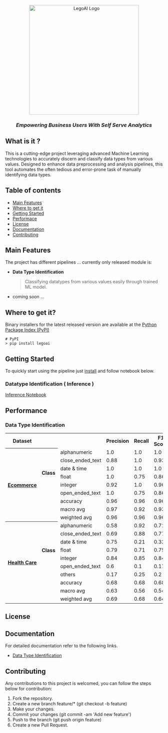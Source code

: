 <p align="center">
  <a href="https://github.com/legoai-opensource/legoai">
      <img src="https://github.com/narotsitkarki/DI_OPENSOURCE/blob/master/documentation/gray%20LEG0AI%20Cymk%20color%20JPG.jpg" alt="LegoAI Logo" width=350>
  </a>

  <h3 align="center"><i>Empowering Business Users With Self Serve Analytics</i></h3> 

## What is it ?
This is a cutting-edge project leveraging advanced Machine Learning technologies to accurately discern and classify data types from various values. Designed to enhance data preprocessing and analysis pipelines, this tool automates the often tedious and error-prone task of manually identifying data types.

## Table of contents
- [Main Features](#main-features)
- [Where to get it](#where-to-get-it)
- [Getting Started](#getting-started)
- [Performace](#performace)
- [License](#license)
- [Documentation](#documentation)
- [Contributing](#contributing)
## Main Features
The project has different pipelines ... currently only released module is:
- **Data Type Identification**
    > Classifying datatypes from various values easily through trained ML model.
- coming soon ...

## Where to get it?
Binary installers for the latest released version are available at the [Python Package Index (PyPI)](https://pypi.org/project/)
```
# PyPI
> pip install legoai
```

##  Getting Started
To quickly start using the pipeline just [install](#where-to-get-it) and follow notebook below.
### Datatype Identification ( Inference )
[Inference Notebook](DataTypeIdentification-Inference%20.ipynb)

## Performance
### Data Type Identification  
<table>
<tr>
  <th>Dataset</th> 
  <th colspan="2"></th> 
  <th> Precision</th> 
  <th>Recall</th>
  <th> F1 Score </th> 
  <th> Support </th>
</tr>
<tr> 
  <th rowspan="10"> 
     <a href="https://www.kaggle.com/datasets/olistbr/brazilian-ecommerce">Ecommerce</a> 
</th>
</tr>
<tr>
  <th rowspan="6"> Class</th>
 <td> alphanumeric </td>
 <td> 1.0 </td>
 <td> 1.0 </td>
 <td> 1.0 </td>
 <td> 12.0 </td>
</tr>
<tr>
 <td> close_ended_text </td>
 <td> 0.88 </td>
 <td> 1.0 </td>
 <td> 0.93 </td>
 <td> 7.0 </td>
</tr>
<tr>
 <td> date & time </td>
 <td> 1.0 </td>
 <td> 1.0 </td>
 <td> 1.0 </td>
 <td> 8.0 </td>
</tr>
<tr>
 <td> float </td>
 <td> 1.0 </td>
 <td> 0.75 </td>
 <td> 0.86 </td>
 <td> 4.0 </td>
</tr>
<tr>
 <td> integer </td>
 <td> 0.92 </td>
 <td> 1.0 </td>
 <td> 0.96 </td>
 <td> 12.0 </td>
</tr>
<tr>
 <td> open_ended_text </td>
 <td> 1.0 </td>
 <td> 0.75 </td>
 <td> 0.86 </td>
 <td> 4.0 </td>
</tr>
<tr>
  <td rowspan="3"></td>
 <td> accuracy </td>
 <td> 0.96 </td>
 <td> 0.96 </td>
 <td> 0.96 </td>
 <td> 0.96 </td>
</tr>
<tr>
 <td> macro avg </td>
 <td> 0.97 </td>
 <td> 0.92 </td>
 <td> 0.93 </td>
 <td> 47.0 </td>
</tr>
<tr>
 <td> weighted avg </td>
 <td> 0.96 </td>
 <td> 0.96 </td>
 <td> 0.96 </td>
 <td> 47.0 </td>
</tr>
<tr> 
<th rowspan="11">
 <a href="https://mitre.box.com/shared/static/aw9po06ypfb9hrau4jamtvtz0e5ziucz.zip">
   Health Care
  </a>
</th> 
</tr>
<tr>
 <th rowspan="7"> Class </th>
 <td> alphanumeric </td>
 <td> 0.58 </td>
 <td> 0.92 </td>
 <td> 0.71 </td>
 <td> 61.0 </td>
</tr>
<tr>
 <td> close_ended_text </td>
 <td> 0.69 </td>
 <td> 0.88 </td>
 <td> 0.77 </td>
 <td> 40.0 </td>
</tr>
<tr>
 <td> date & time </td>
 <td> 0.75 </td>
 <td> 0.21 </td>
 <td> 0.32 </td>
 <td> 29.0 </td>
</tr>
<tr>
 <td> float </td>
 <td> 0.79 </td>
 <td> 0.71 </td>
 <td> 0.75 </td>
 <td> 31.0 </td>
</tr>
<tr>
 <td> integer </td>
 <td> 0.84 </td>
 <td> 0.85 </td>
 <td> 0.84 </td>
 <td> 54.0 </td>
</tr>
<tr>
 <td> open_ended_text </td>
 <td> 0.6 </td>
 <td> 0.1 </td>
 <td> 0.17 </td>
 <td> 30.0 </td>
</tr>
<tr>
 <td> others </td>
 <td> 0.17 </td>
 <td> 0.25 </td>
 <td> 0.2 </td>
 <td> 4.0 </td>
</tr>
<tr>
 <td rowspan="3"> </td>
 <td> accuracy </td>
 <td> 0.68 </td>
 <td> 0.68 </td>
 <td> 0.68 </td>
 <td> 0.68 </td>
</tr>
<tr>
 <td> macro avg </td>
 <td> 0.63 </td>
 <td> 0.56 </td>
 <td> 0.54 </td>
 <td> 249.0 </td>
</tr>
<tr>
 <td> weighted avg </td>
 <td> 0.69 </td>
 <td> 0.68 </td>
 <td> 0.64 </td>
 <td> 249.0 </td>
</tr>
</table>

## License

## Documentation
For detailed documentation refer to the following links.
- [Data Type Identification](legoai/modules/datatype_identification)

    
    
## Contributing
Any contributions to this project is welcomed, you can follow the steps below for contribution:
1. Fork the repository.
2. Create a new branch feature/* (git checkout -b feature)
3. Make your changes.
4. Commit your changes (git commit -am 'Add new feature')
5. Push to the branch (git push origin feature)
6. Create a new Pull Request.




